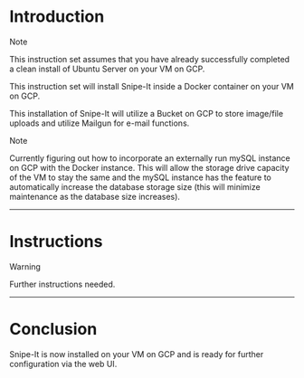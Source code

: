# Introduction
> [!NOTE]
> This instruction set assumes that you have already successfully completed a clean install of Ubuntu Server on your VM on GCP.

This instruction set will install Snipe-It inside a Docker container on your VM on GCP.

This installation of Snipe-It will utilize a Bucket on GCP to store image/file uploads and utilize Mailgun for e-mail functions.

> [!NOTE]
> Currently figuring out how to incorporate an externally run mySQL instance on GCP with the Docker instance. This will allow the storage drive capacity of the VM to stay the same and the mySQL instance has the feature to automatically increase the database storage size (this will minimize maintenance as the database size increases).
-----
# Instructions

> [!WARNING]
> Further instructions needed.
-----
# Conclusion
Snipe-It is now installed on your VM on GCP and is ready for further configuration via the web UI.
